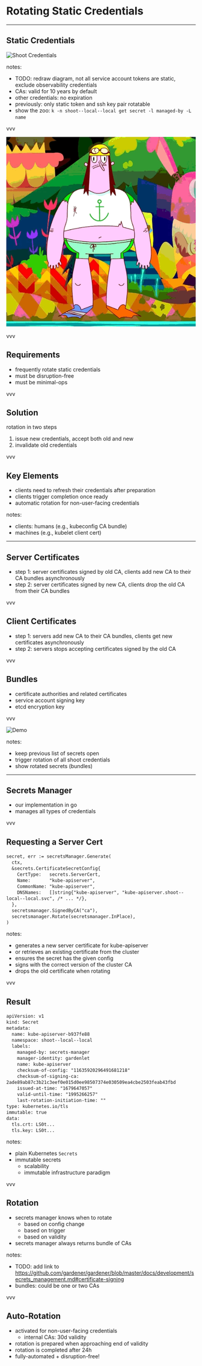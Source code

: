 # Rotating Static Credentials

---

## Static Credentials

![Shoot Credentials](../assets/01-shoot-credentials-before.excalidraw.png)
<!-- .element: class="r-stretch" -->

notes:
- TODO: redraw diagram, not all service account tokens are static, exclude observability credentials
- CAs: valid for 10 years by default
- other credentials: no expiration
- previously: only static token and ssh key pair rotatable
- show the zoo: `k -n shoot--local--local get secret -l managed-by -L name`

vvv

![Rotation](../assets/rotate.gif)

vvv

## Requirements

- frequently rotate static credentials
- must be disruption-free
- must be minimal-ops

vvv

## Solution

rotation in two steps

1. issue new credentials, accept both old and new
2. invalidate old credentials

vvv

## Key Elements

- clients need to refresh their credentials after preparation
- clients trigger completion once ready
- automatic rotation for non-user-facing credentials

notes:
- clients: humans (e.g., kubeconfig CA bundle)
- machines (e.g., kubelet client cert)

---

<!-- https://github.com/gardener/gardener/blob/master/docs/development/secrets_management.md#certificate-signing -->

## Server Certificates

- step 1: server certificates signed by old CA, clients add new CA to their CA bundles asynchronously
- step 2: server certificates signed by new CA, clients drop the old CA from their CA bundles

vvv

## Client Certificates

- step 1: servers add new CA to their CA bundles, clients get new certificates asynchronously
- step 2: servers stops accepting certificates signed by the old CA

vvv

## Bundles

- certificate authorities and related certificates
- service account signing key
- etcd encryption key

vvv

![Demo](../assets/show-me-a-demo.jpg)
<!-- .element: class="r-stretch" -->

notes:
- keep previous list of secrets open
- trigger rotation of all shoot credentials
- show rotated secrets (bundles)

---

## Secrets Manager

- our implementation in go
- manages all types of credentials

vvv

## Requesting a Server Cert

```go[|1|3-8|9|10]
secret, err := secretsManager.Generate(
  ctx,
  &secrets.CertificateSecretConfig{
    CertType:   secrets.ServerCert,
    Name:       "kube-apiserver",
    CommonName: "kube-apiserver",
    DNSNames:   []string{"kube-apiserver", "kube-apiserver.shoot--local--local.svc", /* ... */},
  },
  secretsmanager.SignedByCA("ca"),
  secretsmanager.Rotate(secretsmanager.InPlace),
)
```

notes:
- generates a new server certificate for kube-apiserver
- or retrieves an existing certificate from the cluster
- ensures the secret has the given config
- signs with the correct version of the cluster CA
- drops the old certificate when rotating

vvv

## Result

```yaml[1-5|18-19|6-9|10-11|12-14|16]
apiVersion: v1
kind: Secret
metadata:
  name: kube-apiserver-b937fe88
  namespace: shoot--local--local
  labels:
    managed-by: secrets-manager
    manager-identity: gardenlet
    name: kube-apiserver
    checksum-of-config: "11635920296491681218"
    checksum-of-signing-ca: 2ade89ab87c3b21c3eef0e015d0ee98507374e030509ea4cbe2503feab43fbd
    issued-at-time: "1679647057"
    valid-until-time: "1995266257"
    last-rotation-initiation-time: ""
type: kubernetes.io/tls
immutable: true
data:
  tls.crt: LS0t...
  tls.key: LS0t...
```

notes:
- plain Kubernetes `Secrets`
- immutable secrets
  - scalability
  - immutable infrastructure paradigm

vvv

## Rotation

- secrets manager knows when to rotate
  - based on config change
  - based on trigger
  - based on validity
- secrets manager always returns bundle of CAs

notes:
- TODO: add link to https://github.com/gardener/gardener/blob/master/docs/development/secrets_management.md#certificate-signing
- bundles: could be one or two CAs

vvv

## Auto-Rotation

- activated for non-user-facing credentials
  - internal CAs: 30d validity
- rotation is prepared when approaching end of validity
- rotation is completed after 24h
- fully-automated + disruption-free!
